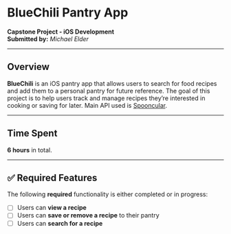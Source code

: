 # BlueChili Pantry App


**Capstone Project - iOS Development**  
**Submitted by:** *Michael Elder*

---

## Overview

**BlueChili** is an iOS pantry app that allows users to search for food recipes and add them to a personal pantry for future reference. The goal of this project is to help users track and manage recipes they’re interested in cooking or saving for later. Main API used is [Spooncular](https://spoonacular.com/food-api).

---

## Time Spent

**6 hours** in total.

---

## ✅ Required Features

The following **required** functionality is either completed or in progress:

- [ ] Users can **view a recipe**
- [ ] Users can **save or remove a recipe** to their pantry
- [ ] Users can **search for a recipe**
